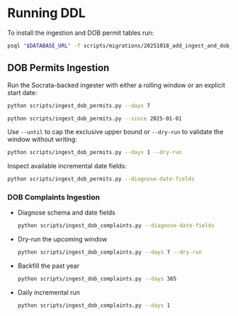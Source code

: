 # Running DDL

To install the ingestion and DOB permit tables run:

```bash
psql "$DATABASE_URL" -f scripts/migrations/20251018_add_ingest_and_dob_permits.sql
```

## DOB Permits Ingestion

Run the Socrata-backed ingester with either a rolling window or an explicit start date:

```bash
python scripts/ingest_dob_permits.py --days 7
```

```bash
python scripts/ingest_dob_permits.py --since 2025-01-01
```

Use `--until` to cap the exclusive upper bound or `--dry-run` to validate the window without writing:

```bash
python scripts/ingest_dob_permits.py --days 1 --dry-run
```

Inspect available incremental date fields:

```bash
python scripts/ingest_dob_permits.py --diagnose-date-fields
```

### DOB Complaints Ingestion

- Diagnose schema and date fields  
  ```bash
  python scripts/ingest_dob_complaints.py --diagnose-date-fields
  ```
- Dry-run the upcoming window  
  ```bash
  python scripts/ingest_dob_complaints.py --days 7 --dry-run
  ```
- Backfill the past year  
  ```bash
  python scripts/ingest_dob_complaints.py --days 365
  ```
- Daily incremental run  
  ```bash
  python scripts/ingest_dob_complaints.py --days 1
  ```
